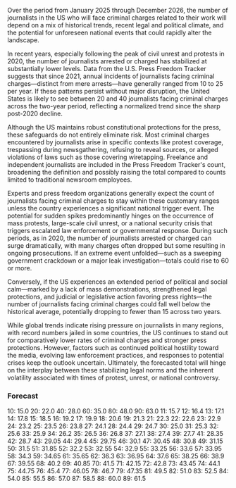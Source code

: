 Over the period from January 2025 through December 2026, the number of journalists in the US who will face criminal charges related to their work will depend on a mix of historical trends, recent legal and political climate, and the potential for unforeseen national events that could rapidly alter the landscape.

In recent years, especially following the peak of civil unrest and protests in 2020, the number of journalists arrested or charged has stabilized at substantially lower levels. Data from the U.S. Press Freedom Tracker suggests that since 2021, annual incidents of journalists facing criminal charges—distinct from mere arrests—have generally ranged from 10 to 25 per year. If these patterns persist without major disruption, the United States is likely to see between 20 and 40 journalists facing criminal charges across the two-year period, reflecting a normalized trend since the sharp post-2020 decline.

Although the US maintains robust constitutional protections for the press, these safeguards do not entirely eliminate risk. Most criminal charges encountered by journalists arise in specific contexts like protest coverage, trespassing during newsgathering, refusing to reveal sources, or alleged violations of laws such as those covering wiretapping. Freelance and independent journalists are included in the Press Freedom Tracker's count, broadening the definition and possibly raising the total compared to counts limited to traditional newsroom employees.

Experts and press freedom organizations generally expect the count of journalists facing criminal charges to stay within these customary ranges unless the country experiences a significant national trigger event. The potential for sudden spikes predominantly hinges on the occurrence of mass protests, large-scale civil unrest, or a national security crisis that triggers escalated law enforcement or governmental response. During such periods, as in 2020, the number of journalists arrested or charged can surge dramatically, with many charges often dropped but some resulting in ongoing prosecutions. If an extreme event unfolded—such as a sweeping government crackdown or a major leak investigation—totals could rise to 60 or more.

Conversely, if the US experiences an extended period of political and social calm—marked by a lack of mass demonstrations, strengthened legal protections, and judicial or legislative action favoring press rights—the number of journalists facing criminal charges could fall well below the historical average, potentially dropping to fewer than 15 across two years.

While global trends indicate rising pressure on journalists in many regions, with record numbers jailed in some countries, the US continues to stand out for comparatively lower rates of criminal charges and stronger press protections. However, factors such as continued political hostility toward the media, evolving law enforcement practices, and responses to potential crises keep the outlook uncertain. Ultimately, the forecasted total will hinge on the interplay between these stabilizing legal norms and the inherent volatility associated with times of protest, unrest, or national controversy.

### Forecast

10: 15.0
20: 22.0
40: 28.0
60: 35.0
80: 48.0
90: 63.0
11: 15.7
12: 16.4
13: 17.1
14: 17.8
15: 18.5
16: 19.2
17: 19.9
18: 20.6
19: 21.3
21: 22.3
22: 22.6
23: 22.9
24: 23.2
25: 23.5
26: 23.8
27: 24.1
28: 24.4
29: 24.7
30: 25.0
31: 25.3
32: 25.6
33: 25.9
34: 26.2
35: 26.5
36: 26.8
37: 27.1
38: 27.4
39: 27.7
41: 28.35
42: 28.7
43: 29.05
44: 29.4
45: 29.75
46: 30.1
47: 30.45
48: 30.8
49: 31.15
50: 31.5
51: 31.85
52: 32.2
53: 32.55
54: 32.9
55: 33.25
56: 33.6
57: 33.95
58: 34.3
59: 34.65
61: 35.65
62: 36.3
63: 36.95
64: 37.6
65: 38.25
66: 38.9
67: 39.55
68: 40.2
69: 40.85
70: 41.5
71: 42.15
72: 42.8
73: 43.45
74: 44.1
75: 44.75
76: 45.4
77: 46.05
78: 46.7
79: 47.35
81: 49.5
82: 51.0
83: 52.5
84: 54.0
85: 55.5
86: 57.0
87: 58.5
88: 60.0
89: 61.5